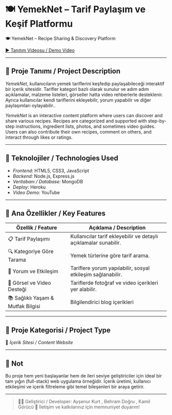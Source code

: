 # 🍽 YemekNet – Tarif Paylaşım ve Keşif Platformu  
🍽 YemekNet – Recipe Sharing & Discovery Platform

[▶ Tanıtım Videosu / Demo Video](https://youtu.be/UB_Q_k4mGNg?si=brZL_XgJzrrEa2t-)

---

## 🧾 Proje Tanımı / Project Description

*YemekNet*, kullanıcıların yemek tariflerini keşfedip paylaşabileceği interaktif bir içerik sitesidir. Tarifler kategori bazlı olarak sunulur ve adım adım açıklamalar, malzeme listeleri, görseller hatta video rehberlerle desteklenir. Ayrıca kullanıcılar kendi tariflerini ekleyebilir, yorum yapabilir ve diğer paylaşımları oylayabilir..

*YemekNet* is an interactive content platform where users can discover and share various recipes. Recipes are categorized and supported with step-by-step instructions, ingredient lists, photos, and sometimes video guides. Users can also contribute their own recipes, comment on others, and interact through likes or ratings.

---

## 🔧 Teknolojiler / Technologies Used

- *Frontend:* HTML5, CSS3, JavaScript  
- *Backend:* Node.js, Express.js  
- *Veritabanı / Database:* MongoDB  
- *Deploy:* Heroku  
- *Video Demo:* YouTube

---

## 🌟 Ana Özellikler / Key Features

| Özellik / Feature                     | Açıklama / Description                                                  |
|--------------------------------------|-------------------------------------------------------------------------|
| 📋 Tarif Paylaşımı                   | Kullanıcılar tarif ekleyebilir ve detaylı açıklamalar sunabilir.         |
| 🔍 Kategoriye Göre Tarama           | Yemek türlerine göre tarif arama.                                        |
| 💬 Yorum ve Etkileşim               | Tariflere yorum yapılabilir, sosyal etkileşim sağlanabilir.              |
| 📸 Görsel ve Video Desteği          | Tariflerde fotoğraf ve video içerikleri yer alabilir.                    |
| 📚 Sağlıklı Yaşam & Mutfak Bilgisi  | Bilgilendirici blog içerikleri                                          |

---

## 🚀 Proje Kategorisi / Project Type

📂 *İçerik Sitesi / Content Website*

---

## 📌 Not

Bu proje hem yeni başlayanlar hem de ileri seviye geliştiriciler için ideal bir tam yığın (full-stack) web uygulama örneğidir. İçerik üretimi, kullanıcı etkileşimi ve içerik filtreleme gibi temel bileşenleri bir araya getirir.

---

> 👩‍💻 Geliştirici / Developer: Ayşenur Kurt  , Behram Doğru , Kamil Görücü
> 📨 İletişim ve katkılarınız için memnuniyet duyarım!
